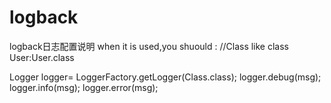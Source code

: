 # logback
logback日志配置说明
when it is used,you shuould :
//Class like class User:User.class

Logger logger= LoggerFactory.getLogger(Class.class);
logger.debug(msg);
logger.info(msg);
logger.error(msg);

